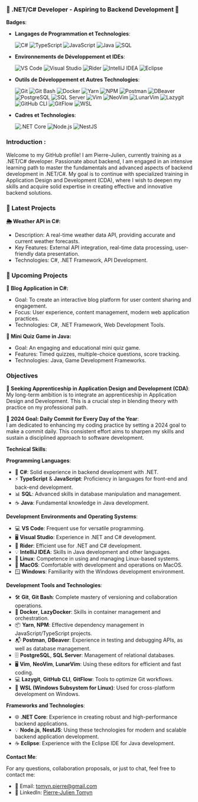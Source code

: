 ### 🌱 .NET/C# Developer - Aspiring to Backend Development 🌱

**Badges**:

- **Langages de Programmation et Technologies**:
  
  ![C#](https://img.shields.io/badge/-C%23-239120?style=for-the-badge&logo=c-sharp&logoColor=white)
    ![TypeScript](https://img.shields.io/badge/-TypeScript-3178C6?style=for-the-badge&logo=typescript&logoColor=white)
    ![JavaScript](https://img.shields.io/badge/-JavaScript-F7DF1E?style=for-the-badge&logo=javascript&logoColor=black)
    ![Java](https://img.shields.io/badge/-Java-007396?style=for-the-badge&logo=java&logoColor=white)
    ![SQL](https://img.shields.io/badge/-SQL-4479A1?style=for-the-badge&logo=postgresql&logoColor=white)

- **Environnements de Développement et IDEs**:
  
  ![VS Code](https://img.shields.io/badge/-VS%20Code-007ACC?style=for-the-badge&logo=visual-studio-code&logoColor=white)
    ![Visual Studio](https://img.shields.io/badge/-Visual%20Studio-5C2D91?style=for-the-badge&logo=visual-studio&logoColor=white)
    ![Rider](https://img.shields.io/badge/-Rider-000000?style=for-the-badge&logo=rider&logoColor=white)
    ![IntelliJ IDEA](https://img.shields.io/badge/-IntelliJ%20IDEA-000000?style=for-the-badge&logo=intellij-idea&logoColor=white)
    ![Eclipse](https://img.shields.io/badge/-Eclipse-2C2255?style=for-the-badge&logo=eclipse&logoColor=white)

- **Outils de Développement et Autres Technologies**:
  
  ![Git](https://img.shields.io/badge/-Git-F05032?style=for-the-badge&logo=git&logoColor=white)
  ![Git Bash](https://img.shields.io/badge/-Git%20Bash-4EAA25?style=for-the-badge&logo=git&logoColor=white)
  ![Docker](https://img.shields.io/badge/-Docker-2496ED?style=for-the-badge&logo=docker&logoColor=white)
  ![Yarn](https://img.shields.io/badge/-Yarn-2C8EBB?style=for-the-badge&logo=yarn&logoColor=white)
    ![NPM](https://img.shields.io/badge/-NPM-CB3837?style=for-the-badge&logo=npm&logoColor=white)
    ![Postman](https://img.shields.io/badge/-Postman-FF6C37?style=for-the-badge&logo=postman&logoColor=white)
    ![DBeaver](https://img.shields.io/badge/-DBeaver-8A2BE2?style=for-the-badge&logo=apache&logoColor=white)
    ![PostgreSQL](https://img.shields.io/badge/-PostgreSQL-336791?style=for-the-badge&logo=postgresql&logoColor=white)
    ![SQL Server](https://img.shields.io/badge/-SQL%20Server-CC2927?style=for-the-badge&logo=microsoft-sql-server&logoColor=white)
    ![Vim](https://img.shields.io/badge/-Vim-019733?style=for-the-badge&logo=vim&logoColor=white)
    ![NeoVim](https://img.shields.io/badge/-NeoVim-57A143?style=for-the-badge&logo=neovim&logoColor=white)
    ![LunarVim](https://img.shields.io/badge/-LunarVim-5B4FED?style=for-the-badge&logo=lua&logoColor=white)
    ![Lazygit](https://img.shields.io/badge/-Lazygit-F8E12A?style=for-the-badge&logo=lazygit&logoColor=white)
    ![GitHub CLI](https://img.shields.io/badge/-GitHub%20CLI-181717?style=for-the-badge&logo=github&logoColor=white)
    ![GitFlow](https://img.shields.io/badge/-GitFlow-F05032?style=for-the-badge&logo=git&logoColor=white)
    ![WSL](https://img.shields.io/badge/-WSL-4EAA25?style=for-the-badge&logo=windows&logoColor=white)

- **Cadres et Technologies**:
  
   ![.NET Core](https://img.shields.io/badge/-.NET%20Core-512BD4?style=for-the-badge&logo=.net&logoColor=white)
   ![Node.js](https://img.shields.io/badge/-Node.js-339933?style=for-the-badge&logo=nodedotjs&logoColor=white)
   ![NestJS](https://img.shields.io/badge/-NestJS-E0234E?style=for-the-badge&logo=nestjs&logoColor=white)

### Introduction :
Welcome to my GitHub profile! I am Pierre-Julien, currently training as a .NET/C# developer. Passionate about backend, I am engaged in an intensive learning path to master the fundamentals and advanced aspects of backend development in .NET/C#. My goal is to continue with specialized training in Application Design and Development (CDA), where I wish to deepen my skills and acquire solid expertise in creating effective and innovative backend solutions.

### 🚀 Latest Projects



**🌦️ Weather API in C#:**
- Description: A real-time weather data API, providing accurate and current weather forecasts.
- Key Features: External API integration, real-time data processing, user-friendly data presentation.
- Technologies: C#, .NET Framework, API Development.

### 🌟 Upcoming Projects

**📰 Blog Application in C#:**
- Goal: To create an interactive blog platform for user content sharing and engagement.
- Focus: User experience, content management, modern web application practices.
- Technologies: C#, .NET Framework, Web Development Tools.

**🎯 Mini Quiz Game in Java:**
- Goal: An engaging and educational mini quiz game.
- Features: Timed quizzes, multiple-choice questions, score tracking.
- Technologies: Java, Game Development Frameworks.

### Objectives

**🌉 Seeking Apprenticeship in Application Design and Development (CDA)**:  
My long-term ambition is to integrate an apprenticeship in Application Design and Development. This is a crucial step in blending theory with practice on my professional path.

**🎯 2024 Goal: Daily Commit for Every Day of the Year**:  
I am dedicated to enhancing my coding practice by setting a 2024 goal to make a commit daily. This consistent effort aims to sharpen my skills and sustain a disciplined approach to software development.

**Technical Skills**:

**Programming Languages**:
- 🌟 **C#**: Solid experience in backend development with .NET.
- ⚡ **TypeScript** & **JavaScript**: Proficiency in languages for front-end and back-end development.
- 📊 **SQL**: Advanced skills in database manipulation and management.
- ☕ **Java**: Fundamental knowledge in Java development.

**Development Environments and Operating Systems**:
- 💻 **VS Code**: Frequent use for versatile programming.
- 🖥️ **Visual Studio**: Experience in .NET and C# development.
- 🌟 **Rider**: Efficient use for .NET and C# development.
- 💡 **IntelliJ IDEA**: Skills in Java development and other languages.
- 🐧 **Linux**: Competence in using and managing Linux-based systems.
- 🍏 **MacOS**: Comfortable with development and operations on MacOS.
- 🪟 **Windows**: Familiarity with the Windows development environment.

**Development Tools and Technologies**:
- 🛠️ **Git**, **Git Bash**: Complete mastery of versioning and collaboration operations.
- 🐳 **Docker**, **LazyDocker**: Skills in container management and orchestration.
- 📦 **Yarn**, **NPM**: Effective dependency management in JavaScript/TypeScript projects.
- 📬 **Postman**, **DBeaver**: Experience in testing and debugging APIs, as well as database management.
- 🗄️ **PostgreSQL**, **SQL Server**: Management of relational databases.
- 🖥️ **Vim**, **NeoVim**, **LunarVim**: Using these editors for efficient and fast coding.
- 💻 **Lazygit**, **GitHub CLI**, **GitFlow**: Tools to optimize Git workflows.
- 🐧 **WSL (Windows Subsystem for Linux)**: Used for cross-platform development on Windows.

**Frameworks and Technologies**:
- 🌐 **.NET Core**: Experience in creating robust and high-performance backend applications.
- 💡 **Node.js**, **NestJS**: Using these technologies for modern and scalable backend application development.
- ☕ **Eclipse**: Experience with the Eclipse IDE for Java development.

**Contact Me**:

For any questions, collaboration proposals, or just to chat, feel free to contact me:

- 📧 Email: [tomyn.pierre@gmail.com](mailto:tomyn.pierre@gmail.com)
- 🔗 LinkedIn: [Pierre-Julien Tomyn](https://www.linkedin.com/in/pierre-julien-tomyn-07aa0228b/)
